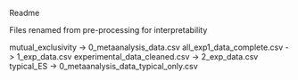 Readme

Files renamed from pre-processing for interpretability 

mutual_exclusivity -> 0_metaanalysis_data.csv
all_exp1_data_complete.csv -> 1_exp_data.csv
experimental_data_cleaned.csv -> 2_exp_data.csv
typical_ES -> 0_metaanalysis_data_typical_only.csv
